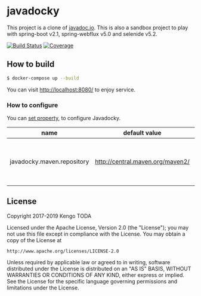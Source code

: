 # javadocky

This project is a clone of [javadoc.io](http://javadoc.io/).
This is also a sandbox project to play with spring-boot v2.1, spring-webflux v5.0 and selenide v5.2.

[![Build Status](https://travis-ci.org/KengoTODA/javadocky.svg?branch=master)](https://travis-ci.org/KengoTODA/javadocky)
[![Coverage](https://sonarcloud.io/api/project_badges/measure?project=javadocky&metric=coverage)](https://sonarcloud.io/dashboard?id=javadocky)

## How to build

```sh
$ docker-compose up --build
```

You can visit [http://localhost:8080/](http://localhost:8080/) to enjoy service.


### How to configure

You can [set property](https://docs.spring.io/spring-boot/docs/current/reference/html/boot-features-external-config.html), to configure Javadocky.

|name                      |default value                     |note    |
|--------------------------|----------------------------------|--------|
|javadocky.maven.repository|http://central.maven.org/maven2/  |URL of the Maven repository to download javadoc.jar|

## License

Copyright 2017-2019 Kengo TODA

Licensed under the Apache License, Version 2.0 (the "License");
you may not use this file except in compliance with the License.
You may obtain a copy of the License at

    http://www.apache.org/licenses/LICENSE-2.0

Unless required by applicable law or agreed to in writing, software
distributed under the License is distributed on an "AS IS" BASIS,
WITHOUT WARRANTIES OR CONDITIONS OF ANY KIND, either express or implied.
See the License for the specific language governing permissions and
limitations under the License.
